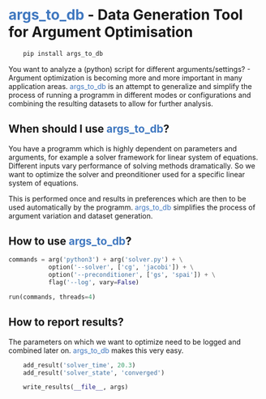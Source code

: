 # <span style="color:#4078c0">args_to_db</span> - Data Generation Tool for Argument Optimisation

```sh
    pip install args_to_db
```

You want to analyze a (python) script for different arguments/settings? - Argument optimization is becoming more and more important in many application areas. <span style="color:#4078c0">args_to_db</span> is an attempt to generalize and simplify the process of running a programm in different modes or configurations and combining the resulting datasets to allow for further analysis.

## When should I use <span style="color:#4078c0">args_to_db</span>?
You have a programm which is highly dependent on parameters and arguments, for example a solver framework for linear system of equations. Different inputs vary performance of solving methods dramatically. So we want to optimize the solver and preonditioner used for a specific linear system of equations.

This is performed once and results in preferences which are then to be used automatically by the programm. <span style="color:#4078c0">args_to_db</span> simplifies the process of argument variation and dataset generation.

## How to use <span style="color:#4078c0">args_to_db</span>?

```python
commands = arg('python3') + arg('solver.py') + \
           option('--solver', ['cg', 'jacobi']) + \
           option('--preconditioner', ['gs', 'spai']) + \
           flag('--log', vary=False)

run(commands, threads=4)
```

## How to report results?
The parameters on which we want to optimize need to be logged and combined later on. <span style="color:#4078c0">args_to_db</span> makes this very easy.
```python
    add_result('solver_time', 20.3)
    add_result('solver_state', 'converged')

    write_results(__file__, args) 
```
